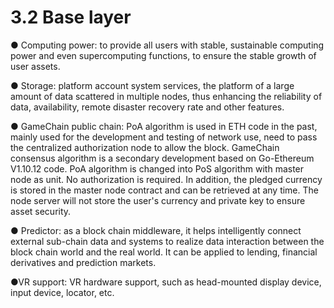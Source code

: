 # 3.2 Base layer

● Computing power: to provide all users with stable, sustainable computing power and even supercomputing functions, to ensure the stable growth of user assets.

 

● Storage: platform account system services, the platform of a large amount of data scattered in multiple nodes, thus enhancing the reliability of data, availability, remote disaster recovery rate and other features.

 

● GameChain public chain: PoA algorithm is used in ETH code in the past, mainly used for the development and testing of network use, need to pass the centralized authorization node to allow the block. GameChain consensus algorithm is a secondary development based on Go-Ethereum V1.10.12 code. PoA algorithm is changed into PoS algorithm with master node as unit. No authorization is required. In addition, the pledged currency is stored in the master node contract and can be retrieved at any time. The node server will not store the user's currency and private key to ensure asset security.

 

● Predictor: as a block chain middleware, it helps intelligently connect external sub-chain data and systems to realize data interaction between the block chain world and the real world. It can be applied to lending, financial derivatives and prediction markets.

 

●VR support: VR hardware support, such as head-mounted display device, input device, locator, etc.